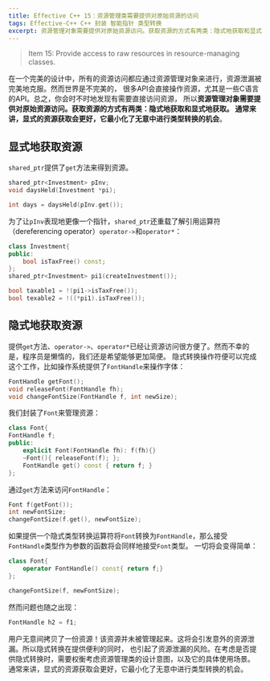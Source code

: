 ```yaml
---
title: Effective C++ 15：资源管理类需要提供对原始资源的访问
tags: Effective-C++ C++ 封装 智能指针 类型转换
excerpt: 资源管理对象需要提供对原始资源访问。获取资源的方式有两类：隐式地获取和显式地获取。通常来讲，显式的资源获取会更好，它最小化了无意中进行类型转换的机会**
---
```


> Item 15: Provide access to raw resources in resource-managing classes.

在一个完美的设计中，所有的资源访问都应通过资源管理对象来进行，资源泄漏被完美地克服。然而世界是不完美的，
很多API会直接操作资源，尤其是一些C语言的API。总之，你会时不时地发现有需要直接访问资源，
所以**资源管理对象需要提供对原始资源访问。获取资源的方式有两类：隐式地获取和显式地获取。
通常来讲，显式的资源获取会更好，它最小化了无意中进行类型转换的机会**。

## 显式地获取资源

`shared_ptr`提供了`get`方法来得到资源。

```cpp
shared_ptr<Investment> pInv;
void daysHeld(Investment *pi);

int days = daysHeld(pInv.get());
```

为了让`pInv`表现地更像一个指针，`shared_ptr`还重载了解引用运算符（dereferencing operator）`operator->`和`operator*`：

```cpp
class Investment{
public: 
    bool isTaxFree() const;
};
shared_ptr<Investment> pi1(createInvestment());

bool taxable1 = !(pi1->isTaxFree());
bool texable2 = !((*pi1).isTaxFree());
```

## 隐式地获取资源

提供`get`方法、`operator->`、`operator*`已经让资源访问很方便了。然而不幸的是，程序员是懒惰的，我们还是希望能够更加简便。
隐式转换操作符便可以完成这个工作，比如操作系统提供了`FontHandle`来操作字体：

```cpp
FontHandle getFont();
void releaseFont(FontHandle fh);
void changeFontSize(FontHandle f, int newSize);
```

我们封装了`Font`来管理资源：

```cpp
class Font{
FontHandle f;
public:
    explicit Font(FontHandle fh): f(fh){}
    ~Font(){ releaseFont(f); };
    FontHandle get() const { return f; }
};
```

通过`get`方法来访问`FontHandle`：

```cpp
Font f(getFont());
int newFontSize;
changeFontSize(f.get(), newFontSize);
```

如果提供一个隐式类型转换运算符将`Font`转换为`FontHandle`，那么接受`FontHandle`类型作为参数的函数将会同样地接受`Font`类型。
一切将会变得简单：

```cpp
class Font{
    operator FontHandle() const{ return f;}
};

changeFontSize(f, newFontSize);
```

然而问题也随之出现：

```cpp
FontHandle h2 = f1;
```

用户无意间拷贝了一份资源！该资源并未被管理起来。这将会引发意外的资源泄漏。所以隐式转换在提供便利的同时，
也引起了资源泄漏的风险。在考虑是否提供隐式转换时，需要权衡考虑资源管理类的设计意图，以及它的具体使用场景。
通常来讲，显式的资源获取会更好，它最小化了无意中进行类型转换的机会。

[item13]: /2015/08/02/effective-cpp-13.html
